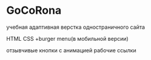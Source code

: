 # GoCoRona
учебная адаптивная верстка одностраничного сайта

HTML CSS
+burger menu(в мобильной версии)

отзывчивые кнопки с анимацией
рабочие ссылки
